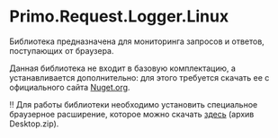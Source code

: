 # Primo.Request.Logger.Linux

Библиотека предназначена для мониторинга запросов и ответов, поступающих от браузера.

Данная библиотека не входит в базовую комплектацию, а устанавливается дополнительно: для этого требуется скачать ее c официального сайта [Nuget.org](https://www.nuget.org/packages?q=Primo.Request.Logger).

:bangbang: Для работы библиотеки необходимо установить специальное браузерное расширение, которое можно скачать [здесь](https://disk.primo-rpa.ru/index.php/s/t9BHBjR6PP06Yax?path=%2FMisc) (архив Desktop.zip).

